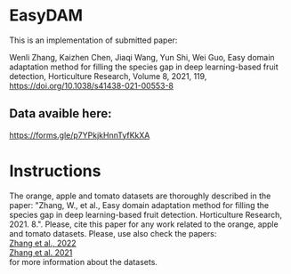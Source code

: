 # EasyDAM
This is an implementation of submitted paper:  

Wenli Zhang, Kaizhen Chen, Jiaqi Wang, Yun Shi, Wei Guo, Easy domain adaptation method for filling the species gap in deep learning-based fruit detection, Horticulture Research, Volume 8, 2021, 119, https://doi.org/10.1038/s41438-021-00553-8

## Data avaible here:
https://forms.gle/p7YPkjkHnnTyfKkXA

# Instructions
The orange, apple and tomato datasets are thoroughly described in the paper: "Zhang, W., et al., Easy domain adaptation method for filling the species gap in deep learning-based fruit detection. Horticulture Research, 2021. 8.". Please, cite this paper for any work related to the orange, apple and tomato datasets.
Please, use also check the papers:  
[Zhang et al., 2022](https://academic.oup.com/hr/article/doi/10.1093/hr/uhac003/6526907)  
[Zhang et al. 2021](https://www.frontiersin.org/articles/10.3389/fpls.2021.740936/full)   
for more information about the datasets.
